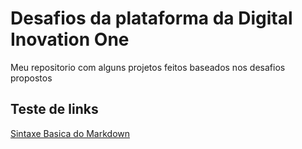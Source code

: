 # Desafios da plataforma da Digital Inovation One
Meu repositorio com alguns projetos feitos baseados nos desafios propostos

## Teste de links
[Sintaxe Basica do Markdown](https://www.markdownguide.org/cheat-sheet/)
